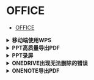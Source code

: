 # OFFICE

- [OFFICE](#office)


<details>
<summary><b>移动端使用WPS</b></summary>

在平板和PAD上，由于很少涉及编辑功能，而只需要查看、备份文档，因此建议使用WPS；加上北航商用会员授权，效果不错。

PS. PAD版本的OFFICE很垃圾。

在MAC和WINDOWS上建议使用北航授权的OFFICE。但注意，WINDOWS账户还是建议用自己的账号。

</details>

<details>
<summary><b>PPT高质量导出PDF</b></summary>

- `文件 -> 导出 -> 创建 Adobe PDF`
- 不要直接打印：虽然可高质量打印，但会留白边。

</details>

<details>
<summary><b>PPT录屏</b></summary>

直接用PPT提供的录屏功能。每一页的录屏（音）是独立的，可以单独删改。

</details>

<details>
<summary><b>ONEDRIVE出现无法删除的错误</b></summary>

右键盘符，查错并修复，重启。

</details>

<details>
<summary><b>ONENOTE导出PDF</b></summary>

- 打印：`Microsoft Print to PDF`
  - 没有书签。
  - 图像不会过宽，且图像中的文字被删除，保护隐私。
- 直接导出
  - 图像可能过宽溢出。
- 数字珍宝
  - 可以加入书签，但没有解决图像过宽。

</details>
